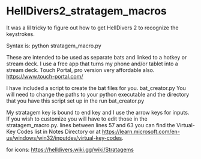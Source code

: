 # HellDivers2_stratagem_macros

It was a lil tricky to figure out how to get HellDivers 2 to recognize the keystrokes.

Syntax is: python <path>stratagem_macro.py <Stratagem Name>

These are intended to be used as separate bats and linked to a hotkey or stream deck.  I use a free app that turns my phone and/or tablet into a stream deck.  Touch Portal, pro version very affordable also. https://www.touch-portal.com/

I have included a script to create the bat files for you. bat_creator.py
You will need to change the paths to your python executable and the directory that you have this script set up in the run bat_creator.py

My stratagem key is bound to end key and I use the arrow keys for inputs.  
If you wish to customize you will have to edit those in the stratagem_macro.py.
lines between lines 57 and 63 you can find the Virtual-Key Codes list in Notes Directory or at https://learn.microsoft.com/en-us/windows/win32/inputdev/virtual-key-codes.
 
for icons: https://helldivers.wiki.gg/wiki/Stratagems
